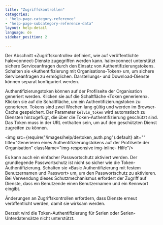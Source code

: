 ```yaml
---
title: "Zugriffskontrollen"
categories:
- "help-page-category-reference"
- "help-page-subcategory-reference-data"
layout: help-detail
language: de
sidebar_position: 2

---
```


Der Abschnitt &laquo;Zugriffskontrolle&raquo; definiert, wie auf veröffentlichte hale»connect-Dienste zugegriffen werden kann. hale»connect unterstützt sichere Serviceanfragen durch den Einsatz von Authentifizierungstokens. Schalten sie &laquo;Authentifizierung mit Organisations-Token&raquo; um, um sichere Serviceanfragen zu ermöglichen. Darstellungs- und Download-Dienste können separat konfiguriert werden.

Authentifizierungstoken können auf der Profilseite der Organisation generiert werden. Klicken sie auf die Schaltfläche &laquo;Token generieren&raquo;. Klicken sie auf die Schaltfläche, um ein Authentifizierungstoken zu generieren. Tokens sind zwei Wochen lang gültig und werden im Browser-Cache gespeichert. Der Parameter ```kelvin_token``` wird automatisch zu Diensten hinzugefügt, die über die Token-Authentifizierung geschützt sind. Das Token muss in der URL enthalten sein, um auf den geschützten Dienst zugreifen zu können.

<img src={require("/images/help/de/token_auth.png").default} alt="" title="Generieren eines Authentifizierungstokens auf der Profilseite der Organisation" className="img-responsive img-inline- Hilfe"/>

Es kann auch ein einfacher Passwortschutz aktiviert werden. Der grundlegende Passwortschutz ist nicht so sicher wie die Token-Authentifizierung. Schalten sie &laquo;Basic Authentifizierung mit festem Benutzernamen und Passwort&raquo; um, um den Passwortschutz zu aktivieren. Bei Verwendung dieses Schutzmechanismus erfordert der Zugriff auf Dienste, dass ein Benutzende einen Benutzernamen und ein Kennwort eingibt.

Änderungen an Zugriffskontrollen erfordern, dass Dienste erneut veröffentlicht werden, damit sie wirksam werden.

Derzeit wird die Token-Authentifizierung für Serien oder Serien-Unterdatensätze nicht unterstützt.
